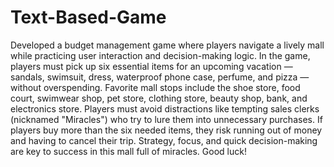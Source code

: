 # Text-Based-Game
Developed a budget management game where players navigate a lively mall while practicing user interaction and decision-making logic.
In the game, players must pick up six essential items for an upcoming vacation — sandals, swimsuit, dress, waterproof phone case, perfume, and pizza — without overspending. Favorite mall stops include the shoe store, food court, swimwear shop, pet store, clothing store, beauty shop, bank, and electronics store. Players must avoid distractions like tempting sales clerks (nicknamed "Miracles") who try to lure them into unnecessary purchases. If players buy more than the six needed items, they risk running out of money and having to cancel their trip. Strategy, focus, and quick decision-making are key to success in this mall full of miracles. Good luck!

